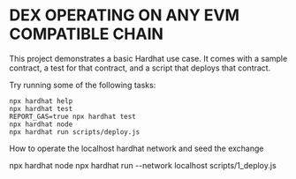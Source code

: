 # DEX OPERATING ON ANY EVM COMPATIBLE CHAIN

This project demonstrates a basic Hardhat use case. It comes with a sample contract, a test for that contract, and a script that deploys that contract.

Try running some of the following tasks:

```shell
npx hardhat help
npx hardhat test
REPORT_GAS=true npx hardhat test
npx hardhat node
npx hardhat run scripts/deploy.js
```
How to operate the localhost hardhat network and seed the exchange

npx hardhat node
npx hardhat run --network localhost scripts/1_deploy.js
